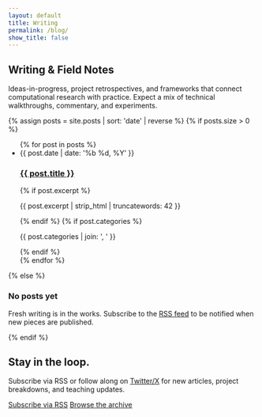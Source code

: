 ```yaml
---
layout: default
title: Writing
permalink: /blog/
show_title: false
---
```


<section class="section">
  <div class="section-header">
    <h1 class="section-title">Writing &amp; Field Notes</h1>
    <p class="section-lead">Ideas-in-progress, project retrospectives, and frameworks that connect computational research with practice. Expect a mix of technical walkthroughs, commentary, and experiments.</p>
  </div>
  {% assign posts = site.posts | sort: 'date' | reverse %}
  {% if posts.size > 0 %}
  <ul class="post-list">
    {% for post in posts %}
    <li>
      <article class="post-card">
        <time datetime="{{ post.date | date_to_xmlschema }}">{{ post.date | date: '%b %d, %Y' }}</time>
        <h3><a href="{{ post.url | relative_url }}">{{ post.title }}</a></h3>
        {% if post.excerpt %}
        <p>{{ post.excerpt | strip_html | truncatewords: 42 }}</p>
        {% endif %}
        {% if post.categories %}
        <p class="post-card-meta">{{ post.categories | join: ', ' }}</p>
        {% endif %}
      </article>
    </li>
    {% endfor %}
  </ul>
  {% else %}
  <div class="empty-state">
    <h3>No posts yet</h3>
    <p>Fresh writing is in the works. Subscribe to the <a href="{{ '/feed.xml' | relative_url }}">RSS feed</a> to be notified when new pieces are published.</p>
  </div>
  {% endif %}
</section>

<section class="section section--alt">
  <div class="cta-panel">
    <h2>Stay in the loop.</h2>
    <p>Subscribe via RSS or follow along on <a href="https://x.com/yaredwb">Twitter/X</a> for new articles, project breakdowns, and teaching updates.</p>
    <div class="hero-actions">
      <a class="button" href="{{ '/feed.xml' | relative_url }}">Subscribe via RSS</a>
      <a class="button button--ghost" href="{{ '/archive/' | relative_url }}">Browse the archive</a>
    </div>
  </div>
</section>
